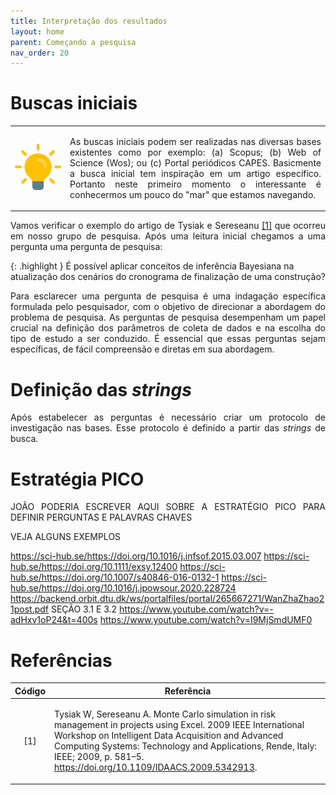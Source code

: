 ```yaml
---
title: Interpretação dos resultados
layout: home
parent: Começando a pesquisa
nav_order: 20
---
```


<!--Don't delete this script-->
<script src = "https://polyfill.io/v3/polyfill.min.js?features=es6"></script>
<script id = "MathJax-script" async src="https://cdn.jsdelivr.net/npm/mathjax@3/es5/tex-mml-chtml.js"></script>
<!--Don't delete this script-->

<h1>Buscas iniciais</h1>

<table>
  <tr>
    <td>
      <img src="assets/images/fig00-1.png" alt = "fig00-1" width = "100%" height = "auto">
    </td>
    <td>
        <p align = "justify">
        As buscas iniciais podem ser realizadas nas diversas bases existentes como por exemplo: (a) Scopus; (b) Web of Science (Wos); ou (c) Portal periódicos CAPES. Basicmente a busca inicial tem inspiração em um artigo específico. Portanto neste primeiro momento o interessante é conhecermos um pouco do "mar" que estamos navegando.
        </p>
    </td>
  </tr>
</table>

<p align = "justify">
Vamos verificar o exemplo do artigo de Tysiak e Sereseanu <a href = "#ref1">[1]</a> que ocorreu em nosso grupo de pesquisa. Após uma leitura inicial chegamos a uma pergunta uma pergunta de pesquisa:
</p>

{: .highlight }
É possível aplicar conceitos de inferência Bayesiana na atualização dos cenários do cronograma de finalização de uma construção?

<p align = "justify">
Para esclarecer uma pergunta de pesquisa é uma indagação específica formulada pelo pesquisador, com o objetivo de direcionar a abordagem do problema de pesquisa. As perguntas de pesquisa desempenham um papel crucial na definição dos parâmetros de coleta de dados e na escolha do tipo de estudo a ser conduzido. É essencial que essas perguntas sejam específicas, de fácil compreensão e diretas em sua abordagem.
</p>

<h1>Definição das <i>strings</i></h1>

<p align = "justify">
Após estabelecer as perguntas é necessário criar um protocolo de investigação nas bases. Esse protocolo é definido a partir das <i>strings</i> de busca.
</p>

<h1>Estratégia PICO</h1>

<p align = "justify">
JOÃO PODERIA ESCREVER AQUI SOBRE A ESTRATÉGIO PICO PARA DEFINIR PERGUNTAS E PALAVRAS CHAVES

VEJA ALGUNS EXEMPLOS

https://sci-hub.se/https://doi.org/10.1016/j.infsof.2015.03.007
https://sci-hub.se/https://doi.org/10.1111/exsy.12400
https://sci-hub.se/https://doi.org/10.1007/s40846-016-0132-1
https://sci-hub.se/https://doi.org/10.1016/j.jpowsour.2020.228724
https://backend.orbit.dtu.dk/ws/portalfiles/portal/265667271/WanZhaZhao21post.pdf
SEÇÃO 3.1 E 3.2
https://www.youtube.com/watch?v=-adHxv1oP24&t=400s
https://www.youtube.com/watch?v=I9MjSmdUMF0
</p>


<h1>Referências</h1>

<table>
    <thead>
        <tr>
            <th>Código</th>
            <th>Referência</th>
        </tr>
    </thead>
    <tbody>
        <tr>
            <td><p align = "center" id = "ref1">[1]</p></td>
            <td><p align = "left">Tysiak W, Sereseanu A. Monte Carlo simulation in risk management in projects using Excel. 2009 IEEE International Workshop on Intelligent Data Acquisition and Advanced Computing Systems: Technology and Applications, Rende, Italy: IEEE; 2009, p. 581–5. <a target = "_blank" href = "https://doi.org/10.1109/IDAACS.2009.5342913">https://doi.org/10.1109/IDAACS.2009.5342913</a>.</p></td>
        </tr>
    </tbody>
</table>